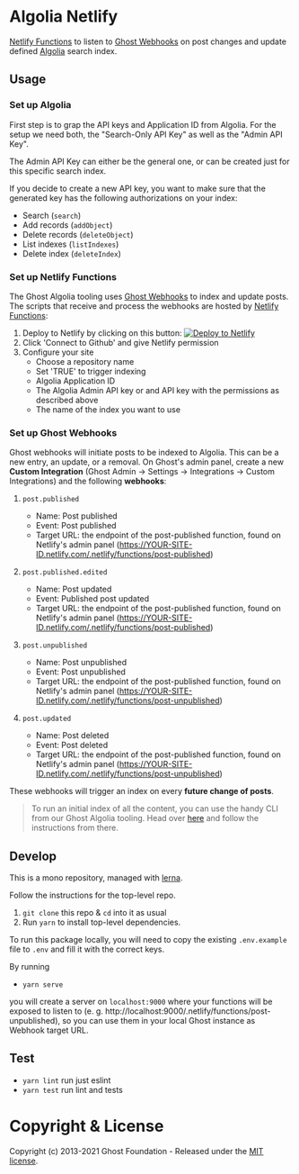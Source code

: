 # Algolia Netlify

[Netlify Functions](https://www.netlify.com/products/functions/) to listen to [Ghost Webhooks](https://ghost.org/docs/api/webhooks/) on post changes and update defined [Algolia](https://www.algolia.com/) search index.

## Usage

### Set up Algolia

First step is to grap the API keys and Application ID from Algolia. For the setup we need both, the "Search-Only API Key" as well as the "Admin API Key".

The Admin API Key can either be the general one, or can be created just for this specific search index.

If you decide to create a new API key, you want to make sure that the generated key has the following authorizations on your index:

- Search (`search`)
- Add records (`addObject`)
- Delete records (`deleteObject`)
- List indexes (`listIndexes`)
- Delete index (`deleteIndex`)

### Set up Netlify Functions

The Ghost Algolia tooling uses [Ghost Webhooks](https://ghost.org/docs/api/webhooks/) to index and update posts. The scripts that receive and process the webhooks are hosted by [Netlify Functions](https://www.netlify.com/products/functions/):

1. Deploy to Netlify by clicking on this button:
   [![Deploy to Netlify](https://www.netlify.com/img/deploy/button.svg)](https://app.netlify.com/start/deploy?repository=https://github.com/TryGhost/algolia)
2. Click 'Connect to Github' and give Netlify permission
3. Configure your site
    - Choose a repository name
    - Set 'TRUE' to trigger indexing
    - Algolia Application ID
    - The Algolia Admin API key or and API key with the permissions as described above
    - The name of the index you want to use

### Set up Ghost Webhooks

Ghost webhooks will initiate posts to be indexed to Algolia. This can be a new entry, an update, or a removal. On Ghost's admin panel, create a new **Custom Integration** (Ghost Admin &#8594; Settings &#8594; Integrations &#8594; Custom Integrations) and the following **webhooks**:

1. `post.published`
   - Name: Post published
   - Event: Post published
   - Target URL: the endpoint of the post-published function, found on Netlify's admin panel (https://YOUR-SITE-ID.netlify.com/.netlify/functions/post-published)

2. `post.published.edited`
   - Name: Post updated
   - Event: Published post updated
   - Target URL: the endpoint of the post-published function, found on Netlify's admin panel (https://YOUR-SITE-ID.netlify.com/.netlify/functions/post-published)

3. `post.unpublished`
   - Name: Post unpublished
   - Event: Post unpublished
   - Target URL: the endpoint of the post-published function, found on Netlify's admin panel (https://YOUR-SITE-ID.netlify.com/.netlify/functions/post-unpublished)

4. `post.updated`
   - Name: Post deleted
   - Event: Post deleted
   - Target URL: the endpoint of the post-published function, found on Netlify's admin panel (https://YOUR-SITE-ID.netlify.com/.netlify/functions/post-unpublished)

These webhooks will trigger an index on every **future change of posts**.

> To run an initial index of all the content, you can use the handy CLI from our Ghost Algolia tooling. Head over [here](https://github.com/TryGhost/algolia/tree/master/packages/algolia) and follow the instructions from there.


## Develop

This is a mono repository, managed with [lerna](https://lernajs.io/).

Follow the instructions for the top-level repo.
1. `git clone` this repo & `cd` into it as usual
2. Run `yarn` to install top-level dependencies.

To run this package locally, you will need to copy the existing `.env.example` file to `.env` and fill it with the correct keys.

By running

- `yarn serve`

you will create a server on `localhost:9000` where your functions will be exposed to listen to (e. g. http://localhost:9000/.netlify/functions/post-unpublished), so you can use them in your local Ghost instance as Webhook target URL.


## Test

- `yarn lint` run just eslint
- `yarn test` run lint and tests


# Copyright & License

Copyright (c) 2013-2021 Ghost Foundation - Released under the [MIT license](LICENSE).

